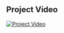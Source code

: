 ## Project Video

[![Project Video](https://img.youtube.com/vi/YOUR_VIDEO_ID/0.jpg)](https://youtu.be/4jIeHYKyWQc?si=gncV_o6VlEeeXEDu)

